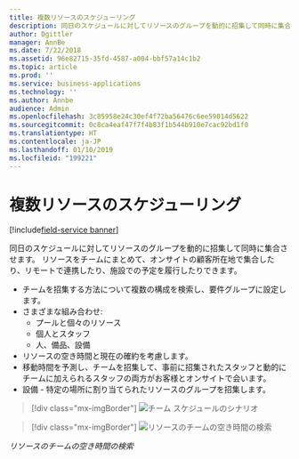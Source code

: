 ```yaml
---
title: 複数リソースのスケジューリング
description: 同日のスケジュールに対してリソースのグループを動的に招集して同時に集合させます
author: Dgittler
manager: AnnBe
ms.date: 7/22/2018
ms.assetid: 96e82715-35fd-4587-a004-bbf57a14c1b2
ms.topic: article
ms.prod: ''
ms.service: business-applications
ms.technology: ''
ms.author: Annbe
audience: Admin
ms.openlocfilehash: 3c85958e24c30ef4f72ba56476c6ee59014d5622
ms.sourcegitcommit: 0c8ca4eaf47f7f4b83f1b544b910e7cac92bd1f0
ms.translationtype: HT
ms.contentlocale: ja-JP
ms.lasthandoff: 01/10/2019
ms.locfileid: "199221"
---
```

#  <a name="multi-resource-scheduling"></a>複数リソースのスケジューリング

[!include[field-service banner](../../../includes/field-service.md)]

同日のスケジュールに対してリソースのグループを動的に招集して同時に集合させます。 リソースをチームにまとめて、オンサイトの顧客所在地で集合したり、リモートで連携したり、施設での予定を履行したりできます。

- チームを招集する方法について複数の構成を検索し、要件グループに設定します。
- さまざまな組み合わせ:
  - プールと個々のリソース
  - 個人とスタッフ
  - 人、備品、設備
- リソースの空き時間と現在の確約を考慮します。 
- 移動時間を予測し、チームを招集して、事前に招集されたスタッフと動的にチームに加えられるスタッフの両方がお客様とオンサイトで会います。
- 設備 - 特定の場所に割り当てられたリソースのグループを招集します。

> [!div class="mx-imgBorder"]
> ![チーム スケジュールのシナリオ](media/Multi-Resource-Scheduling-PPT.png "チーム スケジュールのシナリオ")
<!-- picture -->

> [!div class="mx-imgBorder"]
> ![リソースのチームの空き時間の検索](media/Team-Scheduling.png "チーム スケジュールのシナリオ")
<!-- picture -->

*リソースのチームの空き時間の検索*

